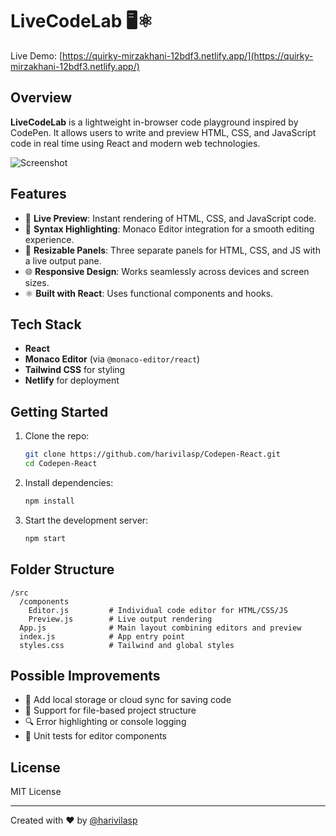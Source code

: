 # LiveCodeLab 🖥️⚛️

Live Demo: [https://quirky-mirzakhani-12bdf3.netlify.app/](https://quirky-mirzakhani-12bdf3.netlify.app/)

## Overview

**LiveCodeLab** is a lightweight in-browser code playground inspired by CodePen. It allows users to write and preview HTML, CSS, and JavaScript code in real time using React and modern web technologies.

![Screenshot](./screenshot.png)

## Features

- 🧠 **Live Preview**: Instant rendering of HTML, CSS, and JavaScript code.
- 🎨 **Syntax Highlighting**: Monaco Editor integration for a smooth editing experience.
- 🔳 **Resizable Panels**: Three separate panels for HTML, CSS, and JS with a live output pane.
- 🌐 **Responsive Design**: Works seamlessly across devices and screen sizes.
- ⚛️ **Built with React**: Uses functional components and hooks.

## Tech Stack

- **React**
- **Monaco Editor** (via `@monaco-editor/react`)
- **Tailwind CSS** for styling
- **Netlify** for deployment

## Getting Started

1. Clone the repo:

   ```bash
   git clone https://github.com/harivilasp/Codepen-React.git
   cd Codepen-React
   ```

2. Install dependencies:

   ```bash
   npm install
   ```

3. Start the development server:

   ```bash
   npm start
   ```

## Folder Structure

```
/src
  /components
    Editor.js         # Individual code editor for HTML/CSS/JS
    Preview.js        # Live output rendering
  App.js              # Main layout combining editors and preview
  index.js            # App entry point
  styles.css          # Tailwind and global styles
```

## Possible Improvements

- 📝 Add local storage or cloud sync for saving code
- 📁 Support for file-based project structure
- 🔍 Error highlighting or console logging
- 🧪 Unit tests for editor components

## License

MIT License

---

Created with ❤️ by [@harivilasp](https://github.com/harivilasp)
